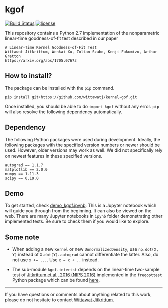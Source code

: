 # kgof

[![Build Status](https://travis-ci.org/wittawatj/kernel-gof.svg?branch=master)](https://travis-ci.org/wittawatj/kernel-gof)
[![license](https://img.shields.io/github/license/mashape/apistatus.svg)](https://github.com/wittawatj/fsic-test/blob/master/LICENSE)

This repository contains a Python 2.7 implementation of the nonparametric
linear-time goodness-of-fit test described in our paper 

    A Linear-Time Kernel Goodness-of-Fit Test
    Wittawat Jitkrittum, Wenkai Xu, Zoltan Szabo, Kenji Fukumizu, Arthur Gretton
    https://arxiv.org/abs/1705.07673

## How to install?

The package can be installed with the `pip` command.

    pip install git+https://github.com/wittawatj/kernel-gof.git

Once installed, you should be able to do `import kgof` without any error.
`pip` will also resolve the following dependency automatically.

## Dependency

The following Python packages were used during development. Ideally, the
following packages with the specified version numbers or newer should be used.
However, older versions may work as well. We did not specifically rely on
newest features in these specified versions.

    autograd == 1.1.7
    matplotlib == 2.0.0
    numpy == 1.11.3
    scipy == 0.19.0

## Demo

To get started, check
[demo_kgof.ipynb](https://github.com/wittawatj/kernel-gof/blob/master/ipynb/demo_kgof.ipynb).
This is a Jupyter notebook which will guide you through from the beginning. It
can also be viewed on the web. There are many Jupyter notebooks in `ipynb`
folder demonstrating other implemented tests. Be sure to check them if you
would like to explore.

## Some note

* When adding a new `Kernel` or new `UnnormalizedDensity`, use `np.dot(X, Y)`
  instead of `X.dot(Y)`. `autograd` cannot differentiate the latter. Also, do
  not use `x += ...`.  Use `x = x + ..` instead.

* The sub-module `kgof.intertst` depends on the linear-time two-sample test of
  [Jitkrittum et al., 2016 (NIPS
  2016)](http://papers.nips.cc/paper/6148-interpretable-distribution-features-with-maximum-testing-power)
  implemented in  the `freqopttest` Python package which can be found
  [here](https://github.com/wittawatj/interpretable-test).


---------------

If you have questions or comments about anything related to this work, please
do not hesitate to contact [Wittawat Jitkrittum](http://wittawat.com).
